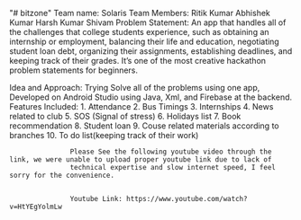 "# bitzone" 
Team name: Solaris
Team Members: Ritik Kumar
              Abhishek Kumar
              Harsh Kumar
              Shivam
Problem Statement: An app that handles all of the challenges that college students experience, such as obtaining an internship or employment, balancing their life and education, negotiating student loan debt, organizing their assignments, establishing deadlines, and keeping track of their grades. It’s one of the most creative hackathon problem statements for beginners.

Idea and Approach: Trying Solve all of the problems using one app, Developed on Android Studio using Java, Xml, and Firebase at the backend.
Features Included: 1. Attendance
                   2. Bus Timings
                   3. Internships
                   4. News related to club
                   5. SOS (Signal of stress)
                   6. Holidays list
                   7. Book recommendation
                   8. Student loan
                   9. Couse related materials according to branches
                   10. To do list(keeping track of their work)
                   
                   Please See the following youtube video through the link, we were unable to upload proper youtube link due to lack of 
                   technical expertise and slow internet speed, I feel sorry for the convenience. 
                   
                   
                   Youtube Link: https://www.youtube.com/watch?v=HtYEgYolmLw
                   
